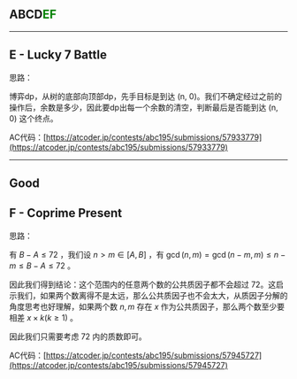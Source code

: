 ## ABCD<font color=green>EF</font>

---

## E - Lucky 7 Battle

思路：

博弈dp，从树的底部向顶部dp，先手目标是到达 (n, 0)。我们不确定经过之前的操作后，余数是多少，因此要dp出每一个余数的清空，判断最后是否能到达 (n, 0) 这个终点。

AC代码：[https://atcoder.jp/contests/abc195/submissions/57933779](https://atcoder.jp/contests/abc195/submissions/57933779)

---

## Good

## F - Coprime Present

思路：

有 $B-A\leq 72$ ，我们设 $n>m\in[A, B]$ ，有 $\gcd(n, m) = \gcd(n - m, m) \leq n - m\leq B - A \leq 72$ 。

因此我们得到结论：这个范围内的任意两个数的公共质因子都不会超过 72。这启示我们，如果两个数离得不是太远，那么公共质因子也不会太大，从质因子分解的角度思考也好理解，如果两个数 $n, m$ 存在 $x$ 作为公共质因子，那么两个数至少要相差 $x\times k(k\geq 1)$ 。

因此我们只需要考虑 72 内的质数即可。

AC代码：[https://atcoder.jp/contests/abc195/submissions/57945727](https://atcoder.jp/contests/abc195/submissions/57945727)
